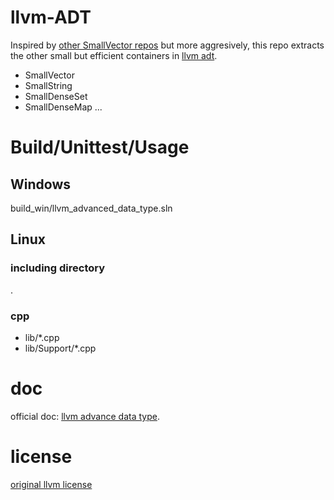 # llvm-ADT
Inspired by [other SmallVector repos](https://github.com/search?q=SmallVector&type=repositories) but more aggresively, this repo extracts the other small but efficient
 containers
in [llvm adt](https://llvm.org/doxygen/dir_32453792af2ba70c54e3ccae3a790d1b.html).
* SmallVector
* SmallString
* SmallDenseSet
* SmallDenseMap
...

# Build/Unittest/Usage

## Windows
build_win/llvm_advanced_data_type.sln

## Linux

### including directory
.

### cpp
* lib/*.cpp
* lib/Support/*.cpp


# doc
official doc: [llvm advance data type](https://llvm.org/doxygen/dir_32453792af2ba70c54e3ccae3a790d1b.html).

# license
[original llvm license](https://github.com/llvm-mirror/llvm/blob/master/LICENSE.TXT)
